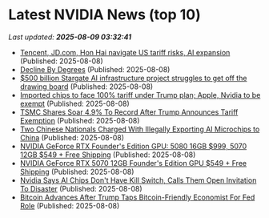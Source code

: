 # Latest NVIDIA News (top 10)
_Last updated: **2025-08-09 03:32:41**_

- [Tencent, JD.com, Hon Hai navigate US tariff risks, AI expansion](https://www.bloomberg.com/news/articles/2025-08-08/tencent-jd-com-hon-hai-navigate-us-tariff-risks-ai-expansion) (Published: 2025-08-08)
- [Decline By Degrees](https://www.forbes.com/sites/richkarlgaard/2025/08/07/decline-by-degrees/) (Published: 2025-08-08)
- [$500 billion Stargate AI infrastructure project struggles to get off the drawing board](https://www.theregister.com/2025/08/08/stargate_launch_delays/) (Published: 2025-08-08)
- [Imported chips to face 100% tariff under Trump plan; Apple, Nvidia to be exempt](https://www.digitimes.com/news/a20250808PD205/donald-trump-tariffs-chipmakers-manufacturing-apple-nvidia.html) (Published: 2025-08-08)
- [TSMC Shares Soar 4.9% To Record After Trump Announces Tariff Exemption](https://www.forbes.com/sites/forbeschina/2025/08/07/tsmc-shares-soar-49-to-record-after-trump-announces-tariff-exemption/) (Published: 2025-08-08)
- [Two Chinese Nationals Charged With Illegally Exporting AI Microchips to China](https://legalinsurrection.com/2025/08/two-chinese-nationals-charged-with-illegally-exporting-ai-microchips-to-china/) (Published: 2025-08-08)
- [NVIDIA GeForce RTX Founder's Edition GPU: 5080 16GB $999, 5070 12GB $549 + Free Shipping](https://slickdeals.net/f/18513958-nvidia-geforce-rtx-founder-s-edition-gpu-5080-16gb-999-5070-12gb-549-free-shipping) (Published: 2025-08-08)
- [NVIDIA GeForce RTX 5070 12GB Founder's Edition GPU $549 + Free Shipping](https://slickdeals.net/f/18513958-nvidia-geforce-rtx-5070-12gb-founder-s-edition-gpu-549-free-shipping) (Published: 2025-08-08)
- [Nvidia Says AI Chips Don't Have Kill Switch, Calls Them Open Invitation To Disaster](https://www.gamespot.com/articles/nvidia-says-ai-chips-dont-have-kill-switch-calls-them-open-invitation-to-disaster/1100-6533787/) (Published: 2025-08-08)
- [Bitcoin Advances After Trump Taps Bitcoin-Friendly Economist For Fed Role](https://decrypt.co/334143/trumps-fed-appointee-bitcoin-fan-market) (Published: 2025-08-08)
